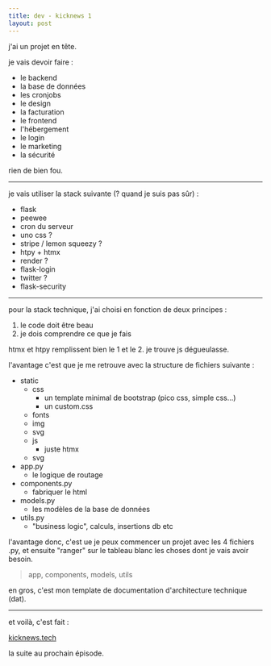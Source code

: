 ```yaml
---
title: dev - kicknews 1
layout: post
---
```


j'ai un projet en tête.

je vais devoir faire :

- le backend
- la base de données
- les cronjobs
- le design
- la facturation
- le frontend
- l'hébergement
- le login
- le marketing
- la sécurité

rien de bien fou.

---

je vais utiliser la stack suivante (? quand je suis pas sûr) :

- flask
- peewee
- cron du serveur
- uno css ?
- stripe / lemon squeezy ?
- htpy + htmx
- render ?
- flask-login
- twitter ?
- flask-security

---

pour la stack technique, j'ai choisi en fonction de deux principes :

1. le code doit être beau
2. je dois comprendre ce que je fais

htmx et htpy remplissent bien le 1 et le 2. 
je trouve js dégueulasse.

l'avantage c'est que je me retrouve avec la structure de fichiers suivante :

- static
    - css
        - un template minimal de bootstrap (pico css, simple css...)
        - un custom.css
    - fonts
    - img
    - svg
    - js
        - juste htmx
    - svg
- app.py
    - le logique de routage
- components.py
    - fabriquer le html
- models.py
    - les modèles de la base de données
- utils.py
    - "business logic", calculs, insertions db etc

l'avantage donc,
c'est ue je peux commencer un projet avec les 4 fichiers .py,
et ensuite "ranger" sur le tableau blanc
les choses dont je vais avoir besoin.

> app, components, models, utils

en gros, c'est mon template de documentation d'architecture technique (dat).

---

et voilà, c'est fait :

[kicknews.tech](kicknews.tech)

la suite au prochain épisode.
